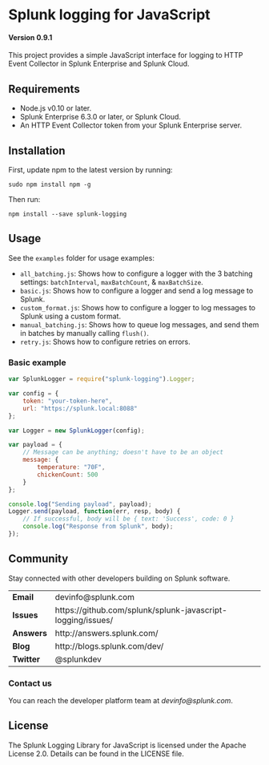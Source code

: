 # Splunk logging for JavaScript

#### Version 0.9.1

This project provides a simple JavaScript interface for logging to HTTP Event Collector in Splunk Enterprise and Splunk Cloud.

## Requirements

* Node.js v0.10 or later.
* Splunk Enterprise 6.3.0 or later, or Splunk Cloud.
* An HTTP Event Collector token from your Splunk Enterprise server.

## Installation

First, update npm to the latest version by running:

    sudo npm install npm -g

Then run: 
 
    npm install --save splunk-logging

## Usage

See the `examples` folder for usage examples:

* `all_batching.js`: Shows how to configure a logger with the 3 batching settings: `batchInterval`, `maxBatchCount`, & `maxBatchSize`.
* `basic.js`: Shows how to configure a logger and send a log message to Splunk.
* `custom_format.js`: Shows how to configure a logger to log messages to Splunk using a custom format.
* `manual_batching.js`: Shows how to queue log messages, and send them in batches by manually calling `flush()`.
* `retry.js`: Shows how to configure retries on errors.

### Basic example

```javascript
var SplunkLogger = require("splunk-logging").Logger;

var config = {
    token: "your-token-here",
    url: "https://splunk.local:8088"
};

var Logger = new SplunkLogger(config);

var payload = {
    // Message can be anything; doesn't have to be an object
    message: {
        temperature: "70F",
        chickenCount: 500
    }
};

console.log("Sending payload", payload);
Logger.send(payload, function(err, resp, body) {
    // If successful, body will be { text: 'Success', code: 0 }
    console.log("Response from Splunk", body);
});
```

## Community

Stay connected with other developers building on Splunk software.

<table>

<tr>
<td><b>Email</b></td>
<td>devinfo@splunk.com</td>
</tr>

<tr>
<td><b>Issues</b>
<td><span>https://github.com/splunk/splunk-javascript-logging/issues/</span></td>
</tr>

<tr>
<td><b>Answers</b>
<td><span>http://answers.splunk.com/</span></td>
</tr>

<tr>
<td><b>Blog</b>
<td><span>http://blogs.splunk.com/dev/</span></td>
</tr>

<tr>
<td><b>Twitter</b>
<td>@splunkdev</td>
</tr>

</table>

### Contact us

You can reach the developer platform team at _devinfo@splunk.com_.

## License

The Splunk Logging Library for JavaScript is licensed under the Apache
License 2.0. Details can be found in the LICENSE file.
